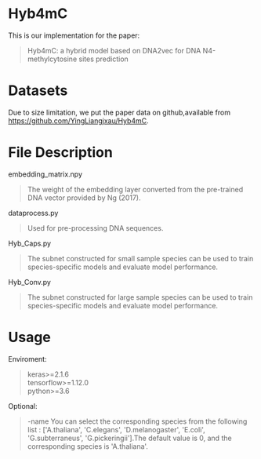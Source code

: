 # Hyb4mC
This is our implementation for the paper:
>Hyb4mC: a hybrid model based on DNA2vec for DNA N4-methylcytosine sites prediction
# Datasets
Due to size limitation, we put the paper data on github,available from https://github.com/YingLiangjxau/Hyb4mC.
# File Description
embedding_matrix.npy  
>The weight of the embedding layer converted from the pre-trained DNA vector provided by Ng (2017).  

dataprocess.py  
>Used for pre-processing DNA sequences.  

Hyb_Caps.py  
>The subnet constructed for small sample species can be used to train species-specific models and evaluate model performance.  

Hyb_Conv.py  
>The subnet constructed for large sample species can be used to train species-specific models and evaluate model performance.
# Usage
Enviroment:
>keras>=2.1.6  
tensorflow>=1.12.0  
python>=3.6  

Optional:  
>-name You can select the corresponding species from the following list :  ['A.thaliana', 'C.elegans', 'D.melanogaster', 'E.coli', 'G.subterraneus', 'G.pickeringii'].The default value is 0, and the corresponding species is 'A.thaliana'.
